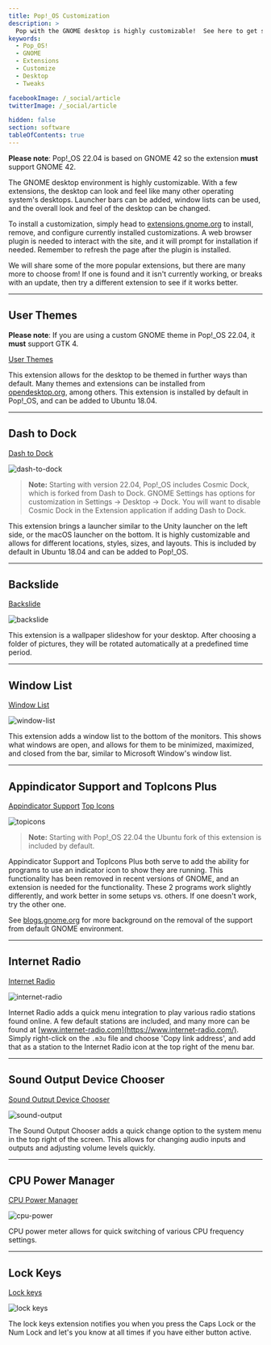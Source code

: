 ```yaml
---
title: Pop!_OS Customization
description: >
  Pop with the GNOME desktop is highly customizable!  See here to get started making your desktop just right for you.
keywords:
  - Pop_OS!
  - GNOME
  - Extensions
  - Customize
  - Desktop
  - Tweaks

facebookImage: /_social/article
twitterImage: /_social/article

hidden: false
section: software
tableOfContents: true
---
```


**Please note**: Pop!\_OS 22.04 is based on GNOME 42 so the extension **must** support GNOME 42.

The GNOME desktop environment is highly customizable.  With a few extensions, the desktop can look and feel like many other operating system's desktops.  Launcher bars can be added, window lists can be used, and the overall look and feel of the desktop can be changed.

To install a customization, simply head to [extensions.gnome.org](https://extensions.gnome.org) to install, remove, and configure currently installed customizations.  A web browser plugin is needed to interact with the site, and it will prompt for installation if needed.  Remember to refresh the page after the plugin is installed.

We will share some of the more popular extensions, but there are many more to choose from!  If one is found and it isn't currently working, or breaks with an update, then try a different extension to see if it works better.

---

## User Themes

**Please note**: If you are using a custom GNOME theme in Pop!\_OS 22.04, it **must** support GTK 4.

[User Themes](https://extensions.gnome.org/extension/19/user-themes/)

This extension allows for the desktop to be themed in further ways than default.  Many themes and extensions can be installed from [opendesktop.org](https://www.opendesktop.org/s/Gnome), among others.  This extension is installed by default in Pop!_OS, and can be added to Ubuntu 18.04.

---

## Dash to Dock

[Dash to Dock](https://extensions.gnome.org/extension/307/dash-to-dock/)

![dash-to-dock](/images/customize-gnome/dash-to-dock.png)

 >**Note:** Starting with version 22.04, Pop!\_OS includes Cosmic Dock, which is forked from Dash to Dock. GNOME Settings has options for customization in Settings -> Desktop -> Dock. You will want to disable Cosmic Dock in the Extension application if adding Dash to Dock.

This extension brings a launcher similar to the Unity launcher on the left side, or the macOS launcher on the bottom.  It is highly customizable and allows for different locations, styles, sizes, and layouts.  This is included by default in Ubuntu 18.04 and can be added to Pop!_OS.

---

## Backslide

[Backslide](https://extensions.gnome.org/extension/543/backslide/)

![backslide](/images/customize-gnome/backslide.png)

This extension is a wallpaper slideshow for your desktop.  After choosing a folder of pictures, they will be rotated automatically at a predefined time period.

---

## Window List

[Window List](https://extensions.gnome.org/extension/602/window-list/)

![window-list](/images/customize-gnome/window-list.png)

This extension adds a window list to the bottom of the monitors.  This shows what windows are open, and allows for them to be minimized, maximized, and closed from the bar, similar to Microsoft Window's window list.

---

## Appindicator Support and TopIcons Plus

[Appindicator Support](https://extensions.gnome.org/extension/615/appindicator-support/)
[Top Icons](https://extensions.gnome.org/extension/1031/topicons/)

![topicons](/images/customize-gnome/topicons.png)

>**Note:** Starting with Pop!\_OS 22.04 the Ubuntu fork of this extension is included by default.

Appindicator Support and TopIcons Plus both serve to add the ability for programs to use an indicator icon to show they are running.  This functionality has been removed in recent versions of GNOME, and an extension is needed for the functionality.  These 2 programs work slightly differently, and work better in some setups vs. others.  If one doesn't work, try the other one.

See [blogs.gnome.org](https://blogs.gnome.org/aday/2017/08/31/status-icons-and-gnome/) for more background on the removal of the support from default GNOME environment.

---

## Internet Radio

[Internet Radio](https://extensions.gnome.org/extension/836/internet-radio/)

![internet-radio](/images/customize-gnome/internet-radio.png)

Internet Radio adds a quick menu integration to play various radio stations found online.  A few default stations are included, and many more can be found at [www.internet-radio.com](https://www.internet-radio.com/).  Simply right-click on the `.m3u` file and choose 'Copy link address', and add that as a station to the Internet Radio icon at the top right of the menu bar.

---

## Sound Output Device Chooser

[Sound Output Device Chooser](https://extensions.gnome.org/extension/906/sound-output-device-chooser/)

![sound-output](/images/customize-gnome/sound-output.png)

The Sound Output Chooser adds a quick change option to the system menu in the top right of the screen.  This allows for changing audio inputs and outputs and adjusting volume levels quickly.

---

## CPU Power Manager

[CPU Power Manager](https://extensions.gnome.org/extension/945/cpu-power-manager/)

![cpu-power](/images/customize-gnome/cpu-power.png)

CPU power meter allows for quick switching of various CPU frequency settings.

---

## Lock Keys

[Lock keys](https://extensions.gnome.org/extension/36/lock-keys/)

![lock keys](/images/customize-gnome/lock-keys.png)

The lock keys extension notifies you when you press the Caps Lock or the Num Lock and let's you know at all times if you have either button active.
